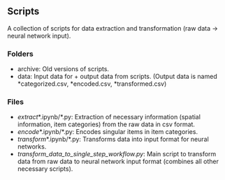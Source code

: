 ## Scripts

A collection of scripts for data extraction and transformation (raw data -> neural network input).

### Folders
- archive: Old versions of scripts.
- data: Input data for + output data from scripts. (Output data is named \*categorized.csv, \*encoded.csv, \*transformed.csv)

### Files

- *extract*\*.ipynb/\*.py: Extraction of necessary information (spatial information, item categories) from the raw data in csv format.
- *encode*\*.ipynb/\*.py: Encodes singular items in item categories.
- *transform*\*.ipynb/\*.py: Transforms data into input format for neural networks.
- *transform\_data\_to\_single\_step\_workflow.py*: Main script to transform data from raw data to neural network input format (combines all other necessary scripts).
